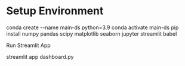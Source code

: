 # Setup Environment

conda create --name main-ds python=3.9
conda activate main-ds
pip install numpy pandas scipy matplotlib seaborn jupyter streamlit babel

Run Streamlit App

streamlit app dashboard.py
